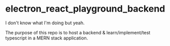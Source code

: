 # electron_react_playground_backend
I don't know what I'm doing but yeah.

The purpose of this repo is to host a backend & learn/implement/test typescript in a MERN stack application.

